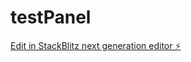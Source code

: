 # testPanel

[Edit in StackBlitz next generation editor ⚡️](https://stackblitz.com/~/github.com/Caml2001/testPanel)
